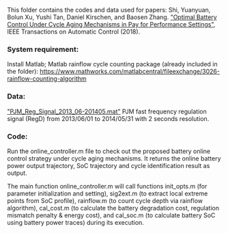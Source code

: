 This folder contains the codes and data used for papers:
Shi, Yuanyuan, Bolun Xu, Yushi Tan, Daniel Kirschen, and Baosen Zhang. 
["Optimal Battery Control Under Cycle Aging Mechanisms in Pay for Performance Settings"](https://arxiv.org/pdf/1709.05715.pdf), IEEE Transactions on Automatic Control (2018).

### System requirement:
Install Matlab; 
Matlab rainflow cycle counting package (already included in the folder): https://www.mathworks.com/matlabcentral/fileexchange/3026-rainflow-counting-algorithm

### Data:
["PJM_Reg_Signal_2013_06-201405.mat"](https://drive.google.com/file/d/1zd2RGHvgBwo47X5TnjqpBYpL3fyCNLLu/view?usp=sharing) PJM fast frequency regulation signal (RegD) from 2013/06/01 to 2014/05/31 with 2 seconds resolution.

### Code:

Run the online_controller.m file to check out the proposed battery online control strategy under cycle aging mechanisms. It returns the online battery power output trajectory, SoC trajectory and cycle identification result as output.

The main function online_controller.m will call functions init_opts.m (for parameter initialization and setting), sig2ext.m (to extract local extreme points from SoC profile), rainflow.m (to count cycle depth via rainflow algorithm), cal_cost.m (to calculate the battery degradation cost, regulation mismatch penalty & energy cost), and cal_soc.m (to calculate battery SoC using battery power traces) during its execution.

